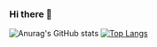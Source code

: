 ### Hi there 👋

<!--
**LindiaC/LindiaC** is a ✨ _special_ ✨ repository because its `README.md` (this file) appears on your GitHub profile.

Here are some ideas to get you started:

- 🔭 I’m currently working on ...
- 🌱 I’m currently learning ...
- 👯 I’m looking to collaborate on ...
- 🤔 I’m looking for help with ...
- 💬 Ask me about ...
- 📫 How to reach me: ...
- 😄 Pronouns: ...
- ⚡ Fun fact: ...
-->

![Anurag's GitHub stats](https://github-readme-stats.vercel.app/api?username=LindiaC&show_icons=true&theme=jolly&count_private=true)
[![Top Langs](https://github-readme-stats.vercel.app/api/top-langs/?username=LindiaC&theme=jolly&count_private=true&layout=compact)](https://github.com/anuraghazra/github-readme-stats)
